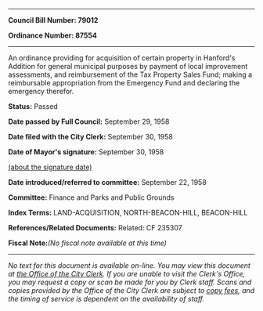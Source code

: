 

********

**Council Bill Number: 79012**
   
**Ordinance Number: 87554**
********

 An ordinance providing for acquisition of certain property in Hanford's Addition for general municipal purposes by payment of local improvement assessments, and reimbursement of the Tax Property Sales Fund; making a reimbursable appropriation from the Emergency Fund and declaring the emergency therefor.

**Status:** Passed
   
**Date passed by Full Council:** September 29, 1958
   
**Date filed with the City Clerk:** September 30, 1958
   
**Date of Mayor's signature:** September 30, 1958
   
[(about the signature date)](/~public/approvaldate.htm)
   
   
   
**Date introduced/referred to committee:** September 22, 1958
   
**Committee:** Finance and Parks and Public Grounds
   
   
**Index Terms:** LAND-ACQUISITION, NORTH-BEACON-HILL, BEACON-HILL

**References/Related Documents:** Related: CF 235307

**Fiscal Note:**_(No fiscal note available at this time)_
********

_No text for this document is available on-line. You may view this document at [the Office of the City Clerk](http://www.seattle.gov/leg/clerk/contactUs.htm). If you are unable to visit the Clerk's Office, you may request a copy or scan be made for you by Clerk staff. Scans and copies provided by the Office of the City Clerk are subject to [copy fees](http://clerk.seattle.gov/~public/clerkfees.htm), and the timing of service is dependent on the availability of staff._

